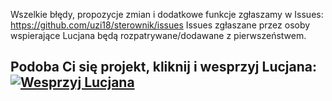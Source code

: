 Wszelkie błędy, propozycje zmian i dodatkowe funkcje zgłaszamy w Issues: https://github.com/uzi18/sterownik/issues
Issues zgłaszane przez osoby wspierające Lucjana będą rozpatrywane/dodawane z pierwszeństwem.


## Podoba Ci się projekt, kliknij i wesprzyj Lucjana: [![Wesprzyj Lucjana](https://img.shields.io/badge/Donate-PayPal-green.svg)](https://www.paypal.me/wsparcieDlaLucjana)
